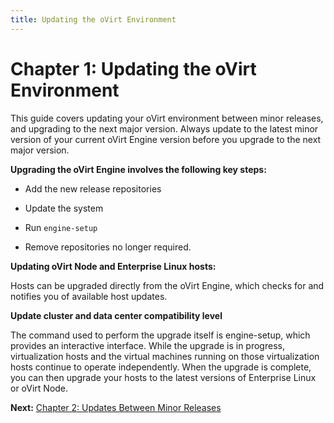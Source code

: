 ```yaml
---
title: Updating the oVirt Environment
---
```


# Chapter 1: Updating the oVirt Environment

This guide covers updating your oVirt environment between minor releases, and upgrading to the next major version. Always update to the latest minor version of your current oVirt Engine version before you upgrade to the next major version.

**Upgrading the oVirt Engine involves the following key steps:**

* Add the new release repositories

* Update the system

* Run `engine-setup`

* Remove repositories no longer required.

**Updating oVirt Node and Enterprise Linux hosts:**

Hosts can be upgraded directly from the oVirt Engine, which checks for and notifies you of available host updates.

**Update cluster and data center compatibility level**

The command used to perform the upgrade itself is engine-setup, which provides an interactive interface. While the upgrade is in progress, virtualization hosts and the virtual machines running on those virtualization hosts continue to operate independently. When the upgrade is complete, you can then upgrade your hosts to the latest versions of Enterprise Linux or oVirt Node.

**Next:** [Chapter 2: Updates Between Minor Releases](../chap-Updates_between_Minor_Releases)
